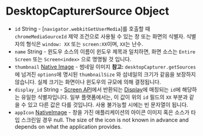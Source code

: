 # DesktopCapturerSource Object

* `id` String - [`navigator.webkitGetUserMedia`]를 호출할 때 `chromeMediaSourceId` 제약 조건으로 사용될 수 있는 창 또는 화면의 식별자. 식별자의 형식은 `window: XX` 또는 `screen:XX`이며, `XX`는 난수.
* `name`  String - 윈도우 소스의 이름이 윈도우 제목과 일치하면, 화면 소스는 `Entire Screen` 또는 `Screen<index>` 으로 명명될 것 입니다.
* `thumbnail` [Native Image](../native-image.md) - 썸네일 이미지 **참고:**  `desktopCapturer.getSources` 에 넘겨진 `options`에 명시된 `thumbnailSize` 와 섬네일의 크기가 같음을 보장하지 않습니다.  실제 크기는 화면이나 윈도우의 규모에 의해 결정됩니다.
* `display_id` String - [Screen API](../screen.md)에서 반환되는 [Display](display.md)에 매칭되는 `id`에 해당하는 유일한 식별자입니다. 일부 플랫폼에서는, 이 값이 위의 `id` 필드의 `XX` 부분과 같을 수 있고 다른 값은 다를 것입니다. 사용 불가능할 시에는 빈 문자열이 됩니다.
* `appIcon` [NativeImage](../native-image.md) - 창을 가진 애플리케이션의 아이콘 이미지 혹은 소스가 타입 스크린일 경우 null. The size of the icon is not known in advance and depends on what the application provides.
